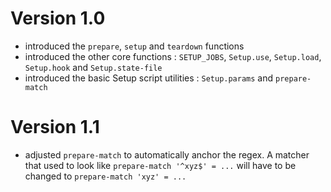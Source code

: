 Version 1.0
===========

- introduced the `prepare`, `setup` and `teardown` functions
- introduced the other core functions : `SETUP_JOBS`, `Setup.use`, `Setup.load`, `Setup.hook` and `Setup.state-file`
- introduced the basic Setup script utilities : `Setup.params` and `prepare-match`

Version 1.1
===========

- adjusted `prepare-match` to automatically anchor the regex. A
  matcher that used to look like `prepare-match '^xyz$' = ...` will
  have to be changed to `prepare-match 'xyz' = ...`
